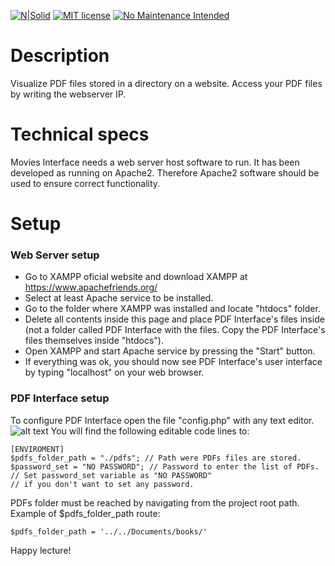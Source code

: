 [![N|Solid](https://dl.dropboxusercontent.com/s/4rkbkdirpmjdc81/viceReadmeMDImage.png?dl=0)](https://justvice.github.io)
[![MIT license](https://img.shields.io/badge/License-MIT-blue.svg)](https://lbesson.mit-license.org/)
[![No Maintenance Intended](http://unmaintained.tech/badge.svg)](http://unmaintained.tech/)
# Description
Visualize PDF files stored in a directory on a website. Access your PDF files by writing the webserver IP. 
# Technical specs
Movies Interface needs a web server host software to run. It has been developed as running on Apache2. Therefore Apache2 software should be used to ensure correct functionality.
# Setup
### Web Server setup
- Go to XAMPP oficial website and download XAMPP at <https://www.apachefriends.org/>
- Select at least Apache service to be installed.
- Go to the folder where XAMPP was installed and locate "htdocs" folder.
- Delete all contents inside this page and place PDF Interface's files inside (not a folder called PDF Interface with the files. Copy the PDF Interface's files themselves inside "htdocs").
- Open XAMPP and start Apache service by pressing the "Start" button.
- If everything was ok, you should now see PDF Interface's user interface by typing "localhost" on your web browser.
### PDF Interface setup
To configure PDF Interface open the file "config.php" with any text editor.
![alt text](https://dl.dropboxusercontent.com/s/pn8rixy3qxdwrfh/pdf-interface-config-img.png?dl=0)
You will find the following editable code lines to:
```
[ENVIROMENT]
$pdfs_folder_path = "./pdfs"; // Path were PDFs files are stored.
$password_set = "NO PASSWORD"; // Password to enter the list of PDFs.
// Set password_set variable as "NO PASSWORD"
// if you don't want to set any password.
```
PDFs folder must be reached by navigating from the project root path.
Example of $pdfs_folder_path route:
```
$pdfs_folder_path = '../../Documents/books/'
```
Happy lecture!

